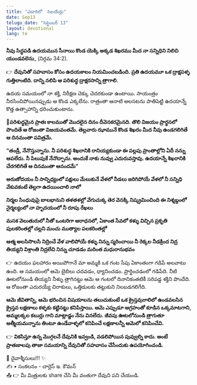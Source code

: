 ```yaml
---
title: "ఎడారిలో  సెలయేర్లు"
date: Sep13
telugu_date: "సెప్టెంబర్ 13"
layout: devotional
lang: te
---
```


**నీవు సిద్ధపడి ఉదయమున సీనాయి కొండ యెక్కి అక్కడ శిఖరము మీద నా సన్నిధిని నిలిచి యుండవలెను**_ (నిర్గమ 34:2). 

👉 **దేవునితో సహవాసం కోసం ఉదయకాలం నియమించబడింది. ప్రతి ఉదయమూ ఒక ద్రాక్షపళ్ళ గుత్తిలాంటిది. దాన్ని నలిపి ఆ పరిశుద్ధ ద్రాక్షరసాన్ని త్రాగాలి.**

 ఉదయ సమయంలో నా శక్తి, నిరీక్షణ చెక్కు చెదరకుండా ఉంటాయి. సాయంత్రం నీరసించిపోయినప్పుడు ఆ కొండ ఎక్కలేను. రాత్రంతా ఆనాటి అలసటను పాతిపెట్టి ఉదయాన్నే కొత్త ఉత్సాహాన్ని ధరించుకుంటాను. 

**📖పరిశుద్ధమైన ప్రాతః కాలముతో మొదలైన దినం దీవెనకరమైనది. తొలి విజయం ప్రార్థనలో పొందితే ఆ రోజంతా విజయవంతమే. తెల్లవారు ఝామునే కొండ శిఖరం మీద నీవు ఉండగలిగితే ఆ దినమంతా పవిత్రమే.**

**“తండ్రీ, నేనొస్తున్నాను. నీ పరిశుద్ధ శిఖరానికి రానియ్యకుండా ఈ పల్లపు ప్రాంతాల్లోని ఏదీ నన్ను ఆపలేదు. నీ పిలుపుకే నేనొచ్చాను. అందుకే నాకు నువ్వు ఎదురువస్తావు. ఉదయాన్నే శిఖరానికి చేరగలిగితే ఆ దినమంతా ఆనందమే”**

**అరుణోదయం నీ సాన్నిధ్యంలో పక్షులు మేలుకునే వేళలో నీడలు జరిగిపోయే వేళలో నీ సన్నిధి వేకువకంటే తెల్లగా ఉదయించాలి నాలో**

**నిర్మల సింధువుపై బాలభానుని తళతళల్లో వేగుచుక్క తెర వెనక్కి నిష్క్రమించింది ఈ నిశ్శబ్దంలో నైర్మల్యంలో నా హృదయంలో నీ రూపు రేఖలు** 

**మసక వెలుతురులో నీతో ఒంటరిగా ఆరాధనలో, ఏకాంత సేవలో కళ్ళు విచ్చిన ప్రకృతి పులకరింతల్లో చల్లని మంచు ముత్యాల పలకరింతల్లో**

**ఆత్మ అలసిసొలసి నిద్రించే వేళ వాలిపోయే కళ్ళు నిన్ను స్మరించాయి నీ రెక్కల నీడక్రింద నిద్ర తియ్యని విశ్రాంతి నిద్రలేచి నిన్ను చూడడం మరింత మధురానుభవం**

👉 ఉదయం ఫలహారం అయిపోగానే మా అమ్మకి ఒక గంట సేపు ఏకాంతంగా గడిపే అలవాటు ఉంది. ఆ సమయంలో ఆమె బైబిలు చదవడం, ధ్యానించడం. ప్రార్థించడంలో గడిపేది. నీటి ఊటలోనుండి తియ్యని నీళ్ళు త్రాగినట్టు ఆమె ఆ గంటలో దినానికంతటికీ సరిపడ్డ శక్తిని పొందేది. ఆ రోజంతా ఎదురయ్యే చిరాకులు, ఒత్తిడులకు తట్టుకుని నిలబడగలిగేది. 

**ఆమె జీవితాన్ని, ఆమె భరించిన విషయాలను తలుచుకుంటే ఒక క్రైస్తవురాలిలో ఉండవలసిన క్రైస్తవ లక్షణాలు కళ్ళకు కట్టినట్టు కనిపిస్తాయి. ఆమె ఎప్పుడూ ఆగ్రహంతో కూడిన ఒక్కమాటగాని, అమ్మలక్కల కబుర్లు గాని మాట్లాడ్డం నేను వినలేదు. జీవపు ఊటలోనుండి త్రాగుతూ ఆత్మీయమన్నాను తింటూ ఉండేవాళ్ళలో కనిపించే లక్షణాలన్నీ ఆమెలో కనిపించేవి.**

👉 **వికసిస్తూ ఉన్న మొగ్గలనే దేవునికి ఇవ్వండి, వడలిపోయిన పువ్వుల్ని కాదు. అంటే ప్రాతఃకాలపు తాజా సమయాన్ని దేవునితో సహవాసం చేసేందుకు ఉపయోగించండి.**

<div class="blessing">🙏 <span class="bless-text">దైవాశ్శీసులు!!!</span> ✨</div>

<div class="credit">✍️ <span class="credit-text">▪ సంకలనం - చార్లెస్ ఇ. కౌమన్</span></div>
 
<div class="share">📤 👉 <span class="share-text">మీ మిత్రులకు share చేసి మీ వంతుగా దేవుని పని చేయండి.</span></div>

